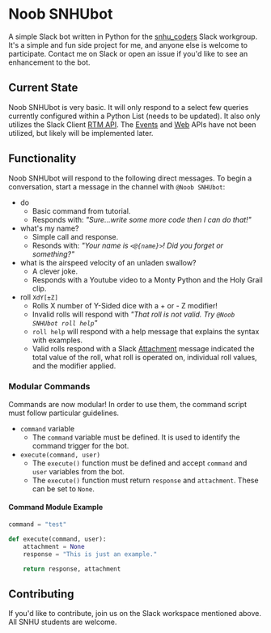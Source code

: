 # Noob SNHUbot

A simple Slack bot written in Python for the [snhu_coders](https://snhu_coders.slack.com) Slack workgroup. It's a simple and fun side project for me, and anyone else is welcome to participate. Contact me on Slack or open an issue if you'd like to see an enhancement to the bot.

## Current State

Noob SNHUbot is very basic. It will only respond to a select few queries currently configured within a Python List (needs to be updated). It also only utilizes the Slack Client [RTM API](https://api.slack.com/rtm). The [Events](https://api.slack.com/events) and [Web](https://api.slack.com/web) APIs have not been utilized, but likely will be implemented later.

## Functionality

Noob SNHUbot will respond to the following direct messages. To begin a conversation, start a message in the channel with `@Noob SNHUbot`:

* do
   - Basic command from tutorial.
   - Responds with: _"Sure...write some more code then I can do that!"_
* what's my name?
   - Simple call and response.
   - Resonds with: _"Your name is `<@{name}>`! Did you forget or something?"_
* what is the airspeed velocity of an unladen swallow?
   - A clever joke.
   - Responds with a Youtube video to a Monty Python and the Holy Grail clip.
* roll `XdY[±Z]`
    - Rolls X number of Y-Sided dice with a + or - Z modifier!
    - Invalid rolls will respond with _"That roll is not valid. Try `@Noob SNHUbot roll help`"_
    - `roll help` will respond with a help message that explains the syntax with examples.
    - Valid rolls respond with a Slack [Attachment](https://api.slack.com/docs/message-attachments) message indicated the total value of the roll, what roll is operated on, individual roll values, and the modifier applied.

### Modular Commands
Commands are now modular! In order to use them, the command script must follow particular guidelines.
* `command` variable
    - The `command` variable must be defined. It is used to identify the command trigger for the bot.
* `execute(command, user)`
    - The `execute()` function must be defined and accept `command` and `user` variables from the bot.
    - The `execute()` function must return `response` and `attachment`. These can be set to `None`.

#### Command Module Example
```python
command = "test"

def execute(command, user):
    attachment = None
    response = "This is just an example."

    return response, attachment
```

## Contributing

If you'd like to contribute, join us on the Slack workspace mentioned above. All SNHU students are welcome.